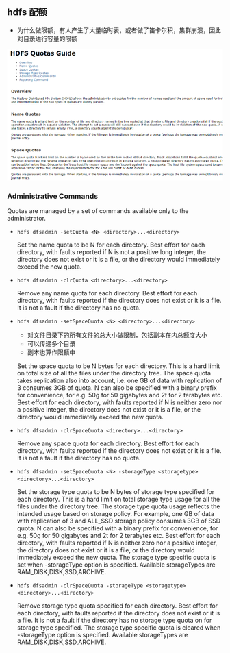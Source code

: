 ## hdfs 配额

- 为什么做限额，有人产生了大量临时表，或者做了笛卡尔积，集群崩溃，因此对目录进行容量的限额

![](../../xx.project/07-在线教育项目/img/31.png)



### Administrative Commands

Quotas are managed by a set of commands available only to the administrator.

- `hdfs dfsadmin -setQuota <N> <directory>...<directory>`

  Set the name quota to be N for each directory. Best effort for each directory, with faults reported if N is not a positive long integer, the directory does not exist or it is a file, or the directory would immediately exceed the new quota.

- `hdfs dfsadmin -clrQuota <directory>...<directory>`

  Remove any name quota for each directory. Best effort for each directory, with faults reported if the directory does not exist or it is a file. It is not a fault if the directory has no quota.

- `hdfs dfsadmin -setSpaceQuota <N> <directory>...<directory>`

  - 对文件目录下的所有文件的总大小做限制，包括副本在内总额度大小
  - 可以传递多个目录
  - 副本也算作限额中

  Set the space quota to be N bytes for each directory. This is a hard limit on total size of all the files under the directory tree. The space quota takes replication also into account, i.e. one GB of data with replication of 3 consumes 3GB of quota. N can also be specified with a binary prefix for convenience, for e.g. 50g for 50 gigabytes and 2t for 2 terabytes etc. Best effort for each directory, with faults reported if N is neither zero nor a positive integer, the directory does not exist or it is a file, or the directory would immediately exceed the new quota.

- `hdfs dfsadmin -clrSpaceQuota <directory>...<directory>`

  Remove any space quota for each directory. Best effort for each directory, with faults reported if the directory does not exist or it is a file. It is not a fault if the directory has no quota.

- `hdfs dfsadmin -setSpaceQuota <N> -storageType <storagetype> <directory>...<directory>`

  Set the storage type quota to be N bytes of storage type specified for each directory. This is a hard limit on total storage type usage for all the files under the directory tree. The storage type quota usage reflects the intended usage based on storage policy. For example, one GB of data with replication of 3 and ALL_SSD storage policy consumes 3GB of SSD quota. N can also be specified with a binary prefix for convenience, for e.g. 50g for 50 gigabytes and 2t for 2 terabytes etc. Best effort for each directory, with faults reported if N is neither zero nor a positive integer, the directory does not exist or it is a file, or the directory would immediately exceed the new quota. The storage type specific quota is set when -storageType option is specified. Available storageTypes are RAM_DISK,DISK,SSD,ARCHIVE.

- `hdfs dfsadmin -clrSpaceQuota -storageType <storagetype> <directory>...<directory>`

  Remove storage type quota specified for each directory. Best effort for each directory, with faults reported if the directory does not exist or it is a file. It is not a fault if the directory has no storage type quota on for storage type specified. The storage type specific quota is cleared when -storageType option is specified. Available storageTypes are RAM_DISK,DISK,SSD,ARCHIVE.